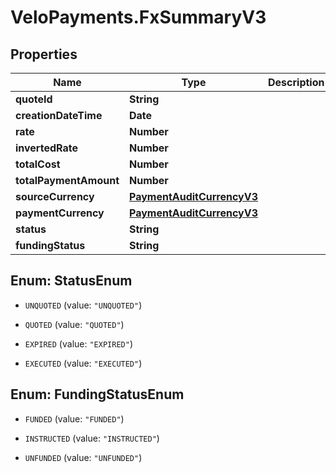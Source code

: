 # VeloPayments.FxSummaryV3

## Properties

Name | Type | Description | Notes
------------ | ------------- | ------------- | -------------
**quoteId** | **String** |  | 
**creationDateTime** | **Date** |  | 
**rate** | **Number** |  | 
**invertedRate** | **Number** |  | 
**totalCost** | **Number** |  | 
**totalPaymentAmount** | **Number** |  | 
**sourceCurrency** | [**PaymentAuditCurrencyV3**](PaymentAuditCurrencyV3.md) |  | [optional] 
**paymentCurrency** | [**PaymentAuditCurrencyV3**](PaymentAuditCurrencyV3.md) |  | [optional] 
**status** | **String** |  | 
**fundingStatus** | **String** |  | 



## Enum: StatusEnum


* `UNQUOTED` (value: `"UNQUOTED"`)

* `QUOTED` (value: `"QUOTED"`)

* `EXPIRED` (value: `"EXPIRED"`)

* `EXECUTED` (value: `"EXECUTED"`)





## Enum: FundingStatusEnum


* `FUNDED` (value: `"FUNDED"`)

* `INSTRUCTED` (value: `"INSTRUCTED"`)

* `UNFUNDED` (value: `"UNFUNDED"`)




